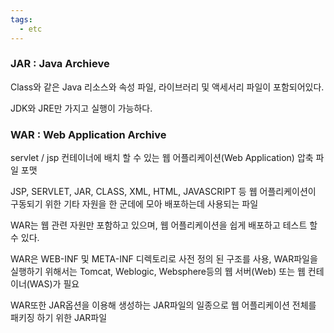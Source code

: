 ```yaml
---
tags:
  - etc
---
```

### JAR : Java Archieve

Class와 같은 Java 리소스와 속성 파일, 라이브러리 및 액세서리 파일이 포함되어있다.

JDK와 JRE만 가지고 실행이 가능하다.

### WAR : Web Application Archive

servlet / jsp 컨테이너에 배치 할 수 있는 웹 어플리케이션(Web Application) 압축 파일 포맷

JSP, SERVLET, JAR, CLASS, XML, HTML, JAVASCRIPT 등 웹 어플리케이션이 구동되기 위한 기타 자원을 한 군데에 모아 배포하는데 사용되는 파일

WAR는 웹 관련 자원만 포함하고 있으며, 웹 어플리케이션을 쉽게 배포하고 테스트 할 수 있다.

WAR은 WEB-INF 및 META-INF 디렉토리로 사전 정의 된 구조를 사용, WAR파일을 실행하기 위해서는 Tomcat, Weblogic, Websphere등의 웹 서버(Web) 또는 웹 컨테이너(WAS)가 필요

WAR또한  JAR옵션을 이용해 생성하는 JAR파일의 일종으로 웹 어플리케이션 전체를 패키징 하기 위한 JAR파일
